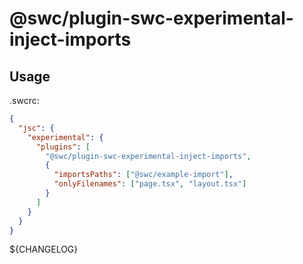 # @swc/plugin-swc-experimental-inject-imports

## Usage

.swcrc:

```json
{
  "jsc": {
    "experimental": {
      "plugins": [
        "@swc/plugin-swc-experimental-inject-imports",
        {
          "importsPaths": ["@swc/example-import"],
          "onlyFilenames": ["page.tsx", "layout.tsx"]
        }
      ]
    }
  }
}
```

${CHANGELOG}
